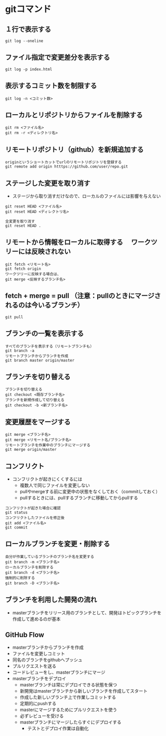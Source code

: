 # gitコマンド
## １行で表示する
```
git log --oneline
```
## ファイル指定で変更差分を表示する
```
git log -p index.html
```
## 表示するコミット数を制限する
```
git log -n <コミット数>
```
## ローカルとリポジトリからファイルを削除する
```
git rm <ファイル名>
git rm -r <ディレクトリ名>
```
## リモートリポジトリ（github）を新規追加する
```
originというショートカットでurlのリモートリポジトリを登録する
git remote add origin htttps://github.com/user/repo.git
```
## ステージした変更を取り消す
- ステージから取り消すだけなので、ローカルのファイルには影響を与えない
```
git reset HEAD <ファイル名>
git reset HEAD <ディレクトリ名>

全変更を取り消す
git reset HEAD .
```
## リモートから情報をローカルに取得する 　ワークツリーには反映されない
```
git fetch <リモート名>
git fetch origin
ワークツリーに反映する場合は、
git merge <反映するブランチ名>
```
## fetch + merge = pull （注意：pullのときにマージされるのは今いるブランチ）
```
git pull
```
## ブランチの一覧を表示する
```
すべてのブランチを表示する（リモートブランチも）
git branch -a 
リモートブランチからブランチを作成
git branch master origin/master
```
## ブランチを切り替える
```
ブランチを切り替える
git checkout <既存ブランチ名>
ブランチを新規作成して切り替える
git checkout -b <新ブランチ名>
```
## 変更履歴をマージする
```
git merge <ブランチ名>
git merge <リモート名/ブランチ名>
リモートブランチを作業中のブランチにマージする
git merge origin/master 
```
## コンフリクト
- コンフリクトが起きにくくするには
  - 複数人で同じファイルを変更しない
  - pullやmergeする前に変更中の状態をなくしておく（commitしておく）
  - pullするときには、pullするブランチに移動してからpullする
```
コンフリクトが起きた場合に確認
git status
コンフリクトしたファイルを修正後
git add <ファイル名>
git commit 
```
## ローカルブランチを変更・削除する
```
自分が作業しているブランチのブランチ名を変更する
git branch -m <ブランチ名>
ローカルブランチを削除する
git branch -d <ブランチ名>
強制的に削除する
git branch -D <ブランチ名>
```
## ブランチを利用した開発の流れ
- masterブランチをリリース用のブランチとして、開発はトピックブランチを作成して進めるのが基本

## GitHub Flow
- masterブランチからブランチを作成
- ファイルを変更しコミット
- 同名のブランチをgithubへプッシュ
- プルリクエストを送る
- コードレビューをし、masterブランチにマージ
- masterブランチをデプロイ
  - masterブランチは常にデプロイできる状態を保つ
  - 新開発はmasterブランチから新しいブランチを作成してスタート
  - 作成した新しいブランチ上で作業しコミットする
  - 定期的にpushする
  - masterにマージするためにプルリクエストを使う
  - 必ずレビューを受ける
  - masterブランチにマージしたらすぐにデプロイする
    - テストとデプロイ作業は自動化
